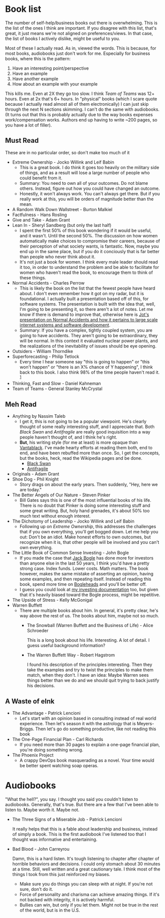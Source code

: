 # Book list

The number of self-help/business books out there is overwhelming.  This is the list of the ones I think are important.  If you disagree with this list, that's great, it just means we're not aligned on preferences/views.  In that case, the list of books I actively dislike, might be useful to you.

Most of these I actually read.  As in, viewed the words.  This is because, for most books, audiobooks just don't work for me.  Especially for business books, where this is the pattern:

1. Have an interesting point/perspective
2. Have an example
3. Have another example
4. How about an example with your example

This kills me. Even at 2X they go too slow. I think *Team of Teams* was 12+ hours.  Even at 2x that's 6+ hours.  In "physical" books (which I scare quote because I actually read almost all of them electronically) I can just skip through the next N sections skimming.  I can't do the same with audiobooks. (It turns out that this is probably actually due to the way books expenses work/compensation works.  Authors end up having to write ~200 pages, so you have a lot of filler).

## Must Read

These are in no particular order, so don't make too much of it

* Extreme Ownership - Jocko Willink and Leif Babin
  * This is a great book.  I do think it goes too heavily on the military side of things, and as a result will lose a large number of people who could benefit from it.  
  * Summary:  You need to own all of your outcomes.  Do not blame others.  Instead, figure out how you could have changed an outcome.  
  * Honestly, it won't always work.  You can't always get there.  But if you really work at this, you will be orders of magnitude better than the mean.
* A Random Walk Down Wallstreet - Burton Malkiel
* Factfulness - Hans Rosling
* Give and Take - Adam Grant
* Lean In - Sheryl Sandberg (but only the last half)
  * I spent the first 50% of this book wondering if it would be useful, and it wasn't.  Until the second 50%.  The discussion on how women automatically make choices to compromise their careers, because of their perception of what society wants, is fantastic.  Now, maybe you end up in the same place, but if you do it conciously that is far better than people who never think about it.  
  * It's not just a book for women.  I think every male leader should read it too, in order to understand the problem and be able to facilitate for women who haven't read the book, to encourage them to think of these things.
* Normal Accidents - Charles Perrow
  * This is likely the book on the list that the fewest people have heard about.  I don't even remember how it got on my radar, but it is foundational.  I actually built a presentation based off of this, for software systems.  The presentation is built with the idea that, well, I'm going to be presenting it, so there aren't a lot of notes.  Let me know if there is demand to improve that, otherwise here is [Jot's presentation on Normal Accidents and how it pertains to large scale internet systems and software development](References/2017-jot-normal-accidents.pptx). 
  * Summary:  If you have a complex, tightly coupled system, you are going to have accidents.  They aren't going to be extraordinary, they will be normal.  In this context it evaluated nuclear power plants, and the realizations of the inevitability of issues should be eye opening.
* Outsiders - William Thorndike
* <a name="Superforecasting">Superforecasting</a> - Philip Tetlock
  * Every time I hear someone say "this is going to happen" or "this won't happen" or "there is an X% chance of Y happening", I think back to this book.  I also think 98% of the time people haven't read it. <sup>[1](References/notes.md)</sup>
* Thinking, Fast and Slow - Daniel Kahneman
* Team of Teams - General Stanley McCrystal

## Meh Read

* Anything by Nassim Taleb
  * I get it, this is not going to be a popular viewpoint.  He's clearly thought of some really interesting stuff, and I appreciate that.  Both *Black Swan* and *Antifragile* are really good inquisition into a way people haven't thought of, and I think he's right.  
  * **But**, his writing style (for me at least) is more opaque than [Vantablack](https://en.wikipedia.org/wiki/Vantablack#/media/File:Vantablack_01.JPG).  I've made hearty efforts at reading them both, end to end, and have been rebuffed more than once.  So, I get the concepts, but the books, heck, read the Wikipedia pages and be done.
    * [Black Swan](https://en.wikipedia.org/wiki/Black_swan_theory)
    * [Antifragile](https://en.wikipedia.org/wiki/Antifragile)
* Originals - Adam Grant
* Shoe Dog - Phil Knight
  * Story drags on about the early years.  Then suddenly, "Hey, here we are today."  
* The Better Angels of Our Nature - Steven Pinker
  * Bill Gates says this is one of the most influential books of his life.  There is no doubt that Pinker is doing some interesting stuff and some great writing.  But, holy hand grenades, it's about 50% too much text without enough interest.
* The Dichotomy of Leadership - Jocko Willink and Leif Babin
  * Following up on *Extreme Ownership*, this addresses the challenges that if you own everything, you'll get bogged down.  Let me help you out:  Don't be an idiot.  Make honest efforts to own outcomes, but recognize when it is, that other people will be involved and you can't own everything.
* The Little Book of Common Sense Investing - John Bogle
  * If you made the case that [Jack Bogle](https://en.wikipedia.org/wiki/John_C._Bogle) has done more for investors than anyone else in the last 50 years, I think you'd have a pretty strong case.  Index funds.  Lower costs.  Math matters.   The book however, makes the same mistake of asserting an opinion, having some examples, and then repeating itself.  Instead of reading this book, spend more time on [Bogleheads](https://www.bogleheads.org/) and you'll be better off.
  * I guess you could look at [my investing documentation](https://github.com/jotpowers/College-Grads) too, but given that it's heavily biased toward the Bogle process, might be repetitive.
* The Upside of Stress - Kelly McGonigal
* Warren Buffett
  * There are multiple books about him.  In general, it's pretty clear, he's way above the rest of us.  The books about him, maybe not so much.
    * The Snowball (Warren Buffett and the Business of Life) - Alice Schroeder

      This is a long book about his life.  Interesting.  A lot of detail.  I guess useful background information?

    * The Warren Buffett Way - Robert Hagstrom

      I found his description of the principles interesting.  Then they take the examples and try to twist the principles to make them match, when they don't.  I have an idea:  Maybe Warren sees things better than we do and we should quit trying to back justify his decisions.

## A Waste of eInk
* The Advantage - Patrick Lencioni
  * Let's start with an opinion based in consulting instead of real world experience.  Then let's season it with the astrology that is Meyers-Briggs.  Then let's go do something productive, like not reading this book
* The One-Page Financial Plan - Carl Richards
  * If you need more than 30 pages to explain a one-page financial plan, you're doing something wrong.
* The Phoenix Project
  * A crappy DevOps book masquerading as a novel.  Your time would be better spent watching soap operas.


# Audiobooks

"What the hell?", you say.  I thought you said you couldn't listen to audiobooks.  Generally, that's true.  But there are a few that I've been able to listen to.  Maybe worth it.  Maybe not.

* The Three Signs of a Miserable Job - Patrick Lencioni

   It really helps that this is a fable about leadership and business, instead of simply a book.  This is the first audiobook I've listened too that I thought was informative and entertaining.

* Bad Blood - John Carreyrou

   Damn, this is a hard listen.  It's tough listening to chapter after chapter of horrible behaviors and decisions.  I could only stomach about 30 minutes at a time.  Still, well written and a great cautionary tale.  I think most of the things I took from this just reinforced my biases.  
   * Make sure you do things you can sleep with at night.  If you're not sure, don't do it.
   * Force of personality and charisma can achieve amazing things.  If it's not backed with integrity, it is actively harmful.
   * Bullies can win, but only if you let them.  Might not be true in the rest of the world, but is in the U.S.


